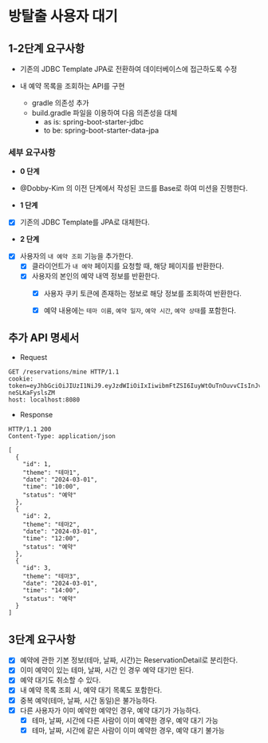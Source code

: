 # 방탈출 사용자 대기

## 1-2단계 요구사항


- 기존의 JDBC Template JPA로 전환하여 데이터베이스에 접근하도록 수정
- 내 예약 목록을 조회하는 API를 구현


  - gradle 의존성 추가
  - build.gradle 파일을 이용하여 다음 의존성을 대체
    - as is: spring-boot-starter-jdbc
    - to be: spring-boot-starter-data-jpa


### **세부 요구사항**

- **0 단계**
- @Dobby-Kim 의 이전 단계에서 작성된 코드를 Base로 하여 미션을 진행한다.

- **1 단계**
- [x] 기존의 JDBC Template를 JPA로 대체한다.

- **2 단계**
- [x] 사용자의 `내 예약 조회` 기능을 추가한다.
  - [x] 클라이언트가 `내 예약` 페이지를 요청할 때, 해당 페이지를 반환한다.
  - [x] 사용자의 본인의 예약 내역 정보를 반환한다.
    - [x] 사용자 쿠키 토큰에 존재하는 정보로 해당 정보를 조회하여 반환한다. 
    - [x] 예약 내용에는 `테마 이름`, `예약 일자`, `예약 시간`, `예약 상태`를 포함한다.




## 추가 API 명세서

- Request
```http request
GET /reservations/mine HTTP/1.1
cookie: token=eyJhbGciOiJIUzI1NiJ9.eyJzdWIiOiIxIiwibmFtZSI6IuyWtOuTnOuvvCIsInJvbGUiOiJBRE1JTiJ9.vcK93ONRQYPFCxT5KleSM6b7cl1FE-neSLKaFyslsZM
host: localhost:8080
```

- Response
```http request
HTTP/1.1 200
Content-Type: application/json

[
  {
    "id": 1,
    "theme": "테마1",
    "date": "2024-03-01",
    "time": "10:00",
    "status": "예약"
  },
  {
    "id": 2,
    "theme": "테마2",
    "date": "2024-03-01",
    "time": "12:00",
    "status": "예약"
  },
  {
    "id": 3,
    "theme": "테마3",
    "date": "2024-03-01",
    "time": "14:00",
    "status": "예약"
  }
]
```

## 3단계 요구사항

- [x] 예약에 관한 기본 정보(테마, 날짜, 시간)는 ReservationDetail로 분리한다.
- [x] 이미 예약이 있는 테마, 날짜, 시간 인 경우 예약 대기만 된다.
- [x] 예약 대기도 취소할 수 있다.
- [x] 내 예약 목록 조회 시, 예약 대기 목록도 포함한다.
- [x] 중복 예약(테마, 날짜, 시간 동일)은 불가능하다.
- [x] 다른 사용자가 이미 예약한 예약인 경우, 예약 대기가 가능하다.
  - [x] 테마, 날짜, 시간에 다른 사람이 이미 예약한 경우, 예약 대기 가능
  - [x] 테마, 날짜, 시간에 같은 사람이 이미 예약한 경우, 예약 대기 불가능
